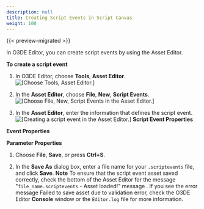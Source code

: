 ```yaml
---
description: null
title: Creating Script Events in Script Canvas
weight: 100
---
```


{{< preview-migrated >}}

In O3DE Editor, you can create script events by using the Asset Editor.

**To create a script event**

1. In O3DE Editor, choose **Tools**, **Asset Editor**.
![\[Choose Tools, Asset Editor.\]](/images/user-guide/script-canvas-script-events-1.png)

1. In the **Asset Editor**, choose **File**, **New**, **Script Events**.
![\[Choose File, New, Script Events in the Asset Editor.\]](/images/user-guide/script-canvas-script-events-2.png)

1. In the **Asset Editor**, enter the information that defines the script event.
![\[Creating a script event in the Asset Editor.\]](/images/user-guide/script-canvas-script-events-3.png)
**Script Event Properties**

**Event Properties**

**Parameter Properties**


1. Choose **File**, **Save**, or press **Ctrl\+S**.

1. In the **Save As** dialog box, enter a file name for your `.scriptevents` file, and click **Save**.
**Note**
To ensure that the script event asset saved correctly, check the bottom of the Asset Editor for the message "`file_name.scriptevents` \- Asset loaded\!" message . If you see the error message Failed to save asset due to validation error, check the O3DE Editor **Console** window or the `Editor.log` file for more information.

